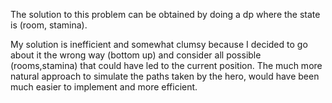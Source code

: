 The solution to this problem can be obtained by doing a dp where the state is (room, stamina).

My solution is inefficient and somewhat clumsy because I decided to go about it the wrong way (bottom up)
and consider all possible (rooms,stamina) that could have led to the current position. The much more natural
approach to simulate the paths taken by the hero, would have been much easier to implement and more efficient.
